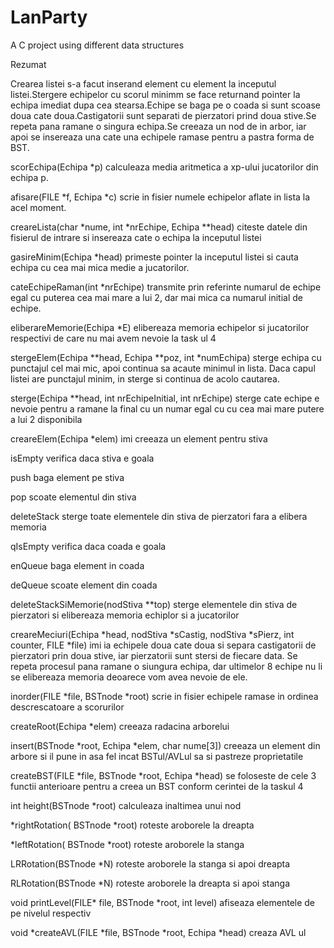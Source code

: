 # LanParty
A C project using different data structures  



Rezumat

Crearea listei s-a facut inserand element cu element la inceputul listei.Stergere echipelor cu scorul minimm se face returnand pointer la echipa imediat dupa cea stearsa.Echipe se baga pe o coada si sunt scoase doua cate doua.Castigatorii sunt separati de pierzatori prind doua stive.Se repeta pana ramane o singura echipa.Se creeaza un nod de in arbor, iar apoi se insereaza una cate una echipele ramase pentru a pastra forma de BST.


scorEchipa(Echipa *p) 
calculeaza media aritmetica a xp-ului jucatorilor din echipa p.



afisare(FILE *f, Echipa *c) 
scrie in fisier numele echipelor aflate in lista la acel moment.


creareLista(char *nume, int *nrEchipe, Echipa **head) 
citeste datele din fisierul de intrare si insereaza cate o echipa la inceputul listei 


gasireMinim(Echipa *head) 
primeste pointer la inceputul listei si cauta echipa cu cea mai mica medie a jucatorilor.


cateEchipeRaman(int *nrEchipe) 
transmite prin referinte numarul de echipe egal cu puterea cea mai mare a lui 2, dar mai mica ca numarul initial de echipe.


eliberareMemorie(Echipa *E)
elibereaza memoria echipelor si jucatorilor respectivi de care nu mai avem nevoie la task ul 4 


stergeElem(Echipa **head, Echipa **poz, int *numEchipa) 
sterge echipa cu punctajul cel mai mic, apoi continua sa acaute minimul in lista.
Daca capul listei are punctajul minim, in sterge si continua de acolo cautarea.


sterge(Echipa **head, int nrEchipeInitial, int nrEchipe) 
sterge cate echipe e nevoie pentru a ramane la final cu un numar egal cu cu cea mai mare putere a lui 2 disponibila


creareElem(Echipa *elem) 
imi creeaza un element pentru stiva


isEmpty verifica daca stiva e goala


push baga element pe stiva


pop scoate elementul din stiva


deleteStack sterge toate elementele din stiva de pierzatori fara a elibera memoria


qIsEmpty verifica daca coada e goala


enQueue baga element in coada


deQueue scoate element din coada


deleteStackSiMemorie(nodStiva **top)
sterge elementele din stiva de pierzatori si elibereaza memoria echiplor si a jucatorilor


creareMeciuri(Echipa *head, nodStiva *sCastig, nodStiva *sPierz, int counter, FILE *file) 
imi ia echipele doua cate doua si separa castigatorii de pierzatori prin doua stive, iar pierzatorii sunt stersi de fiecare data. Se repeta procesul pana ramane o siungura echipa, dar ultimelor 8 echipe nu li se elibereaza memoria deoarece vom avea nevoie de ele.


inorder(FILE *file, BSTnode *root)
scrie in fisier echipele ramase in ordinea descrescatoare a scorurilor


createRoot(Echipa *elem)
creeaza radacina arborelui


insert(BSTnode *root, Echipa *elem, char nume[3])
creeaza un element din arbore si il pune in asa fel incat BSTul/AVLul sa si pastreze proprietatile 


createBST(FILE *file, BSTnode *root, Echipa *head)
se foloseste de cele 3 functii anterioare pentru a creea un BST conform cerintei de la taskul 4


int height(BSTnode *root)
calculeaza inaltimea unui nod


*rightRotation( BSTnode *root)
roteste aroborele la dreapta


*leftRotation( BSTnode *root)
roteste aroborele la stanga


LRRotation(BSTnode *N)
roteste aroborele la stanga si apoi dreapta


RLRotation(BSTnode *N)
roteste aroborele la dreapta si apoi stanga


void printLevel(FILE* file, BSTnode *root, int level)
afiseaza  elementele de pe nivelul respectiv


void *createAVL(FILE *file, BSTnode *root, Echipa *head)
creaza AVL ul
